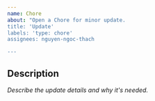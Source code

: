 ```yaml
---
name: Chore
about: "Open a Chore for minor update.
title: 'Update'
labels: 'type: chore'
assignees: nguyen-ngoc-thach

---
```


## Description

*Describe the update details and why it's needed.*
